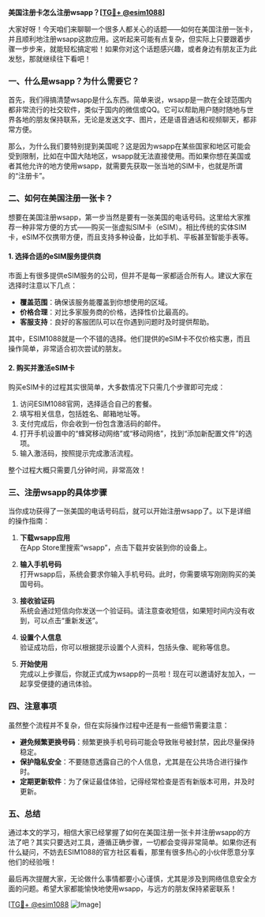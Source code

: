 **美国注册卡怎么注册wsapp？[[TG💪+ @esim1088](https://t.me/s/esim1088)]**

大家好呀！今天咱们来聊聊一个很多人都关心的话题——如何在美国注册一张卡，并且顺利地注册wsapp这款应用。这听起来可能有点复杂，但实际上只要跟着步骤一步步来，就能轻松搞定啦！如果你对这个话题感兴趣，或者身边有朋友正为此发愁，那就继续往下看吧！

### 一、什么是wsapp？为什么需要它？

首先，我们得搞清楚wsapp是什么东西。简单来说，wsapp是一款在全球范围内都非常流行的社交软件，类似于国内的微信或QQ。它可以帮助用户随时随地与世界各地的朋友保持联系，无论是发送文字、图片，还是语音通话和视频聊天，都非常方便。

那么，为什么我们要特别提到美国呢？这是因为wsapp在某些国家和地区可能会受到限制，比如在中国大陆地区，wsapp就无法直接使用。而如果你想在美国或者其他允许的地方使用wsapp，就需要先获取一张当地的SIM卡，也就是所谓的“注册卡”。

### 二、如何在美国注册一张卡？

想要在美国注册wsapp，第一步当然是要有一张美国的电话号码。这里给大家推荐一种非常方便的方式——购买一张虚拟SIM卡（eSIM）。相比传统的实体SIM卡，eSIM不仅携带方便，而且支持多种设备，比如手机、平板甚至智能手表等。

#### 1. 选择合适的eSIM服务提供商

市面上有很多提供eSIM服务的公司，但并不是每一家都适合所有人。建议大家在选择时注意以下几点：

- **覆盖范围**：确保该服务能覆盖到你想使用的区域。
- **价格合理**：对比多家服务商的价格，选择性价比最高的。
- **客服支持**：良好的客服团队可以在你遇到问题时及时提供帮助。

其中，ESIM1088就是一个不错的选择。他们提供的eSIM卡不仅价格实惠，而且操作简单，非常适合初次尝试的朋友。

#### 2. 购买并激活eSIM卡

购买eSIM卡的过程其实很简单，大多数情况下只需几个步骤即可完成：

1. 访问ESIM1088官网，选择适合自己的套餐。
2. 填写相关信息，包括姓名、邮箱地址等。
3. 支付完成后，你会收到一份包含激活码的邮件。
4. 打开手机设置中的“蜂窝移动网络”或“移动网络”，找到“添加新配置文件”的选项。
5. 输入激活码，按照提示完成激活流程。

整个过程大概只需要几分钟时间，非常高效！

### 三、注册wsapp的具体步骤

当你成功获得了一张美国的电话号码后，就可以开始注册wsapp了。以下是详细的操作指南：

1. **下载wsapp应用**  
   在App Store里搜索“wsapp”，点击下载并安装到你的设备上。

2. **输入手机号码**  
   打开wsapp后，系统会要求你输入手机号码。此时，你需要填写刚刚购买的美国号码。

3. **接收验证码**  
   系统会通过短信向你发送一个验证码。请注意查收短信，如果短时间内没有收到，可以点击“重新发送”。

4. **设置个人信息**  
   验证成功后，你可以根据提示设置个人资料，包括头像、昵称等信息。

5. **开始使用**  
   完成以上步骤后，你就正式成为wsapp的一员啦！现在可以邀请好友加入，一起享受便捷的通讯体验。

### 四、注意事项

虽然整个流程并不复杂，但在实际操作过程中还是有一些细节需要注意：

- **避免频繁更换号码**：频繁更换手机号码可能会导致账号被封禁，因此尽量保持稳定。
- **保护隐私安全**：不要随意透露自己的个人信息，尤其是在公共场合进行操作时。
- **定期更新软件**：为了保证最佳体验，记得经常检查是否有新版本可用，并及时更新。

### 五、总结

通过本文的学习，相信大家已经掌握了如何在美国注册一张卡并注册wsapp的方法了吧？其实只要选对工具，遵循正确步骤，一切都会变得非常简单。如果你还有什么疑问，不妨去ESIM1088的官方社区看看，那里有很多热心的小伙伴愿意分享他们的经验哦！

最后再次提醒大家，无论做什么事情都要小心谨慎，尤其是涉及到网络信息安全方面的问题。希望大家都能愉快地使用wsapp，与远方的朋友保持紧密联系！

[[TG💪+ @esim1088](https://t.me/s/esim1088) ![Image](https://i.postimg.cc/4NQfJmqS/Snipaste-2025-05-13-00-14-12.png)]